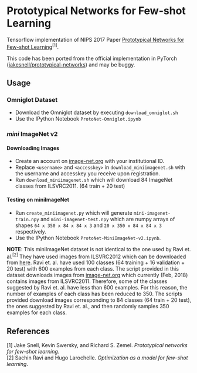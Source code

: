 # Prototypical Networks for Few-shot Learning
Tensorflow implementation of NIPS 2017 Paper [Prototypical Networks for Few-shot Learning](http://papers.nips.cc/paper/6996-prototypical-networks-for-few-shot-learning.pdf)<sup>[1]</sup>.    

This code has been ported from the official implementation in PyTorch ([jakesnell/prototypical-networks](https://github.com/jakesnell/prototypical-networks)) and may be buggy.

## Usage
### Omniglot Dataset
* Download the Omniglot dataset by executing `download_omniglot.sh`
* Use the IPython Notebook `ProtoNet-Omniglot.ipynb`
### *mini* ImageNet v2
#### Downloading Images
* Create an account on [image-net.org](http://image-net.org/download-images) with your institutional ID.
* Replace `<username>` and `<accesskey>` in `download_miniimagenet.sh` with the username and accesskey you receive upon registration.
* Run `download_miniimagenet.sh` which will download 84 ImageNet classes from ILSVRC2011. (64 train + 20 test)
#### Testing on miniImageNet 
* Run `create_miniimagenet.py` which will generate `mini-imagenet-train.npy` and `mini-imagenet-test.npy` which are numpy arrays of shapes `64 x 350 x 84 x 84 x 3` and `20 x 350 x 84 x 84 x 3` respectively.
* Use the IPython Notebook `ProtoNet-MiniImageNet-v2.ipynb`.

**NOTE**: This miniImageNet dataset is not identical to the one used by Ravi et. al.<sup>[2]</sup> They have used images from ILSVRC2012 which can be downloaded from [here](http://www.image-net.org/challenges/LSVRC/2012/nonpub-downloads). Ravi et. al. have used 100 classes (64 training + 16 validation + 20 test) with 600 examples from each class. The script provided in this dataset downloads images from [image-net.org](http://www.image-net.org) which currently (Feb, 2018) contains images from ILSVRC2011. Therefore, some of the classes suggested by Ravi et. al. have less than 600 examples. For this reason, the number of examples of each class has been reduced to 350. The scripts provided download images corresponding to 84 classes (64 train + 20 test), the ones suggested by Ravi et. al., and then randomly samples 350 examples for each class.

## References
[1] Jake Snell, Kevin Swersky, and Richard S. Zemel. *Prototypical networks for few-shot learning*.   
[2] Sachin Ravi and Hugo Larochelle. *Optimization as a model for few-shot learning*.
